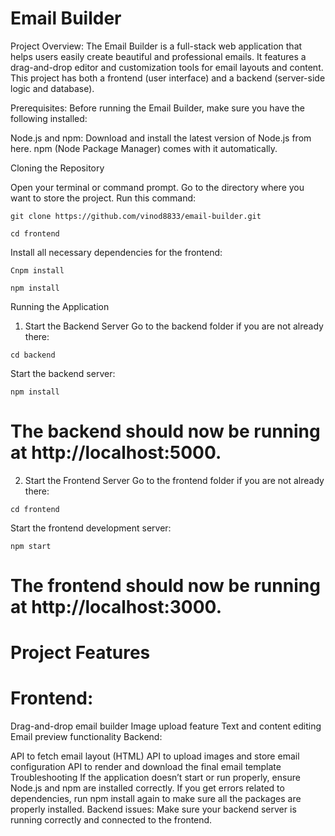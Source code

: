 # Email Builder 

Project Overview: 
The Email Builder is a full-stack web application that helps users easily create beautiful and professional emails. It features a drag-and-drop editor and customization tools for email layouts and content. This project has both a frontend (user interface) and a backend (server-side logic and database).

Prerequisites:
Before running the Email Builder, make sure you have the following installed:

Node.js and npm: Download and install the latest version of Node.js from here. npm (Node Package Manager) comes with it automatically.

Cloning the Repository

Open your terminal or command prompt.
Go to the directory where you want to store the project.
Run this command:


```
git clone https://github.com/vinod8833/email-builder.git

```
```
cd frontend
```
Install all necessary dependencies for the frontend:
```
Cnpm install
```
```
npm install
```
Running the Application
1. Start the Backend Server
Go to the backend folder if you are not already there:
```
cd backend
```
Start the backend server:
```
npm install
```

# The backend should now be running at http://localhost:5000.

2. Start the Frontend Server
Go to the frontend folder if you are not already there:

```
cd frontend
```
Start the frontend development server:

```
npm start
```
# The frontend should now be running at http://localhost:3000.
# Project Features
# Frontend:

Drag-and-drop email builder
Image upload feature
Text and content editing
Email preview functionality
Backend:

API to fetch email layout (HTML)
API to upload images and store email configuration
API to render and download the final email template
Troubleshooting
If the application doesn’t start or run properly, ensure Node.js and npm are installed correctly.
If you get errors related to dependencies, run npm install again to make sure all the packages are properly installed.
Backend issues: Make sure your backend server is running correctly and connected to the frontend.
